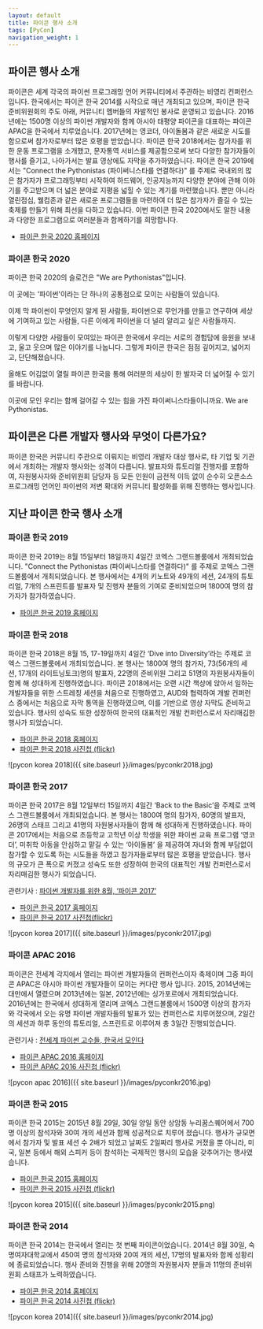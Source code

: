 ```yaml
---
layout: default
title: 파이콘 행사 소개
tags: [PyCon]
navigation_weight: 1
---
```


## 파이콘 행사 소개

파이콘은 세계 각국의 파이썬 프로그래밍 언어 커뮤니티에서 주관하는 비영리 컨퍼런스입니다. 한국에서는 파이콘 한국 2014를 시작으로 매년 개최되고 있으며, 파이콘 한국 준비위원회의 주도 아래, 커뮤니티 멤버들의 자발적인 봉사로 운영되고 있습니다. 2016년에는 1500명 이상의 파이썬 개발자와 함께 아시아 태평양 파이콘을 대표하는 파이콘 APAC을 한국에서 치루었습니다. 2017년에는 영코더, 아이돌봄과 같은 새로운 시도를 함으로써 참가자로부터 많은 호평을 받았습니다. 파이콘 한국 2018에서는 참가자를 위한 운동 프로그램을 소개했고, 문자통역 서비스를 제공함으로써 보다 다양한 참가자들이 행사를 즐기고, 나아가서는 발표 영상에도 자막을 추가하였습니다. 파이콘 한국 2019에서는 "Connect the Pythonistas (파이써니스타를 연결하다)" 를 주제로 국내외의 많은 참가자가 프로그래밍부터 시작하여 하드웨어, 인공지능까지 다양한 분야에 관해 이야기를 주고받으며 더 넓은 분야로 지평을 넓힐 수 있는 계기를 마련했습니다. 뿐만 아니라 열린점심, 웰컴존과 같은 새로운 프로그램들을 마련하여 더 많은 참가자가 즐길 수 있는 축제를 만들기 위해 최선을 다하고 있습니다. 이번 파이콘 한국 2020에서도 알찬 내용과 다양한 프로그램으로 여러분들과 함께하기를 희망합니다.

- [파이콘 한국 2020 홈페이지](http://www.pycon.kr/2020)

### 파이콘 한국 2020

파이콘 한국 2020의 슬로건은 "We are Pythonistas"입니다.

이 곳에는 '파이썬'이라는 단 하나의 공통점으로 모이는 사람들이 있습니다.

이제 막 파이썬이 무엇인지 알게 된 사람들,
파이썬으로 무언가를 만들고 연구하며 세상에 기여하고 있는 사람들,
다른 이에게 파이썬을 더 널리 알리고 싶은 사람들까지.

이렇게 다양한 사람들이 모여있는 파이콘 한국에서
우리는 서로의 경험담에 응원을 보내고, 울고 웃으며 많은 이야기를 나눕니다.
그렇게 파이콘 한국은 점점 깊어지고, 넓어지고, 단단해졌습니다.

올해도 어김없이 열릴 파이콘 한국을 통해
여러분의 세상이 한 발자국 더 넓어질 수 있기를 바랍니다.

이곳에 모인 우리는 함께 걸어갈 수 있는 힘을 가진 파이써니스타들이니까요.
We are Pythonistas.

## 파이콘은 다른 개발자 행사와 무엇이 다른가요?

파이콘 한국은 커뮤니티 주관으로 이뤄지는 비영리 개발자 대상 행사로, 타 기업 및 기관에서 개최하는 개발자 행사와는 성격이 다릅니다. 발표자와 튜토리얼 진행자를 포함하여, 자원봉사자와 준비위원회 담당자 등 모든 인원이 금전적 이득 없이 순수히 오픈소스 프로그래밍 언어인 파이썬의 저변 확대와 커뮤니티 활성화를 위해 진행하는 행사입니다.

## 지난 파이콘 한국 행사 소개

### 파이콘 한국 2019

파이콘 한국 2019는 8월 15일부터 18일까지 4일간 코엑스 그랜드볼룸에서 개최되었습니다. "Connect the Pythonistas (파이써니스타를 연결하다)" 를 주제로 코엑스 그랜드볼룸에서 개최되었습니다. 본 행사에서는 4개의 키노트와 49개의 세션, 24개의 튜토리얼, 7개의 스프린트를 발표자 및 진행자 분들의 기여로 준비되었으며 1800여 명의 참가자가 참가하였습니다.

- [파이콘 한국 2019 홈페이지](http://www.pycon.kr/2019)

### 파이콘 한국 2018

파이콘 한국 2018은 8월 15, 17-19일까지 4일간 ‘Dive into Diversity’라는 주제로 코엑스 그랜드볼룸에서 개최되었습니다. 본 행사는 1800여 명의 참가자, 73(56개의 세션, 17개의 라이트닝토크)명의 발표자, 22명의 준비위원 그리고 51명의 자원봉사자들이 함께 해 성대하게 진행하였습니다. 파이콘 2018에서는 오랜 시간 책상에 앉아서 일하는 개발자들을 위한 스트레칭 세션을 처음으로 진행하였고, AUD와 협력하여 개발 컨퍼런스 중에서는 처음으로 자막 통역을 진행하였으며, 이를 기반으로 영상 자막도 준비하고 있습니다. 행사의 성숙도 또한 성장하여 한국의 대표적인 개발 컨퍼런스로서 자리매김한 행사가 되었습니다.

- [파이콘 한국 2018 홈페이지](http://www.pycon.kr/2018)
- [파이콘 한국 2018 사진첩 (flickr)](https://www.flickr.com/photos/126829363@N08/sets/72157702083439922)

![pycon korea 2018]({{ site.baseurl }}/images/pyconkr2018.jpg)

### 파이콘 한국 2017

파이콘 한국 2017은 8월 12일부터 15일까지 4일간 ‘Back to the Basic’을 주제로 코엑스 그랜드볼룸에서 개최되었습니다. 본 행사는 1800여 명의 참가자, 60명의 발표자, 26명의 스태프 그리고 41명의 자원봉사자들이 함께 해 성대하게 진행하였습니다. 파이콘 2017에서는 처음으로 초등학교 고학년 이상 학생을 위한 파이썬 교육 프로그램 ‘영코더’, 미취학 아동을 안심하고 맡길 수 있는 ‘아이돌봄’ 을 제공하여 자녀와 함께 부담없이 참가할 수 있도록 하는 시도들을 하였고 참가자들로부터 많은 호평을 받았습니다. 행사의 규모가 큰 폭으로 커졌고 성숙도 또한 성장하여 한국의 대표적인 개발 컨퍼런스로서 자리매김한 행사가 되었습니다.

관련기사 : [파이썬 개발자를 위한 8월, ‘파이콘 2017’](http://www.bloter.net/archives/285012)

- [파이콘 한국 2017 홈페이지](http://www.pycon.kr/2017)
- [파이콘 한국 2017 사진첩(flickr)](https://www.flickr.com/photos/126829363@N08/albums/72157684979805804)

![pycon korea 2017]({{ site.baseurl }}/images/pyconkr2017.jpg)

### 파이콘 APAC 2016

파이콘은 전세계 각지에서 열리는 파이썬 개발자들의 컨퍼런스이자 축제이며 그중 파이콘 APAC은 아시아 파이썬 개발자들이 모이는 커다란 행사 입니다. 2015, 2014년에는 대만에서 열렸으며 2013년에는 일본, 2012년에는 싱가포르에서 개최되었습니다. 2016년에는 한국에서 성대하게 열리며 코엑스 그랜드볼룸에서 1500명 이상의 참가자와 각국에서 오는 유명 파이썬 개발자들의 발표가 있는 컨퍼런스로 치루어졌으며, 2일간의 세션과 하루 동안의 튜토리얼, 스프린트로 이루어져 총 3일간 진행되었습니다.

관련기사 : [전세계 파이썬 고수들, 한국서 모인다](http://www.bloter.net/archives/257476)

- [파이콘 APAC 2016 홈페이지](http://www.pycon.kr/2016)
- [파이콘 APAC 2016 사진첩 (flickr)](https://www.flickr.com/photos/126829363@N08/albums/72157671256038363)

![pycon apac 2016]({{ site.baseurl }}/images/pyconkr2016.jpg)

### 파이콘 한국 2015

파이콘 한국 2015는 2015년 8월 29일, 30일 양일 동안 상암동 누리꿈스퀘어에서 700명 이상의 참석자와 30여 개의 세션과 함께 성공적으로 치루어 졌습니다. 행사가 규모면에서 참가자 및 발표 세션 수 2배가 되었고 날짜도 2일짜리 행사로 커졌을 뿐 아니라, 미국, 일본 등에서 해외 스피커 등이 참석하는 국제적인 행사의 모습을 갖추어가는 행사였습니다.

- [파이콘 한국 2015 홈페이지](http://www.pycon.kr/2015)
- [파이콘 한국 2015 사진첩 (flickr)](https://www.flickr.com/photos/126829363@N08/sets/72157657573435230/)

![pycon korea 2015]({{ site.baseurl }}/images/pyconkr2015.png)

### 파이콘 한국 2014

파이콘 한국 2014는 한국에서 열리는 첫 번째 파이콘이었습니다. 2014년 8월 30일, 숙명여자대학교에서 450여 명의 참석자와 20여 개의 세션, 17명의 발표자와 함께 성황리에 종료되었습니다. 행사 준비와 진행을 위해 20명의 자원봉사자 분들과 11명의 준비위원회 스태프가 노력하였습니다.

- [파이콘 한국 2014 홈페이지](http://www.pycon.kr/2014/)
- [파이콘 한국 2014 사진첩 (flickr)](https://www.flickr.com/photos/126829363@N08/sets/72157647241831642/)

![pycon korea 2014]({{ site.baseurl }}/images/pyconkr2014.jpg)
